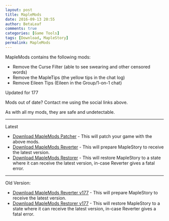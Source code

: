 ```yaml
---
layout: post
title: MapleMods
date: 2016-09-13 20:55
author: BetaLeaf
comments: true
categories: [Game Tools]
tags: [Download, MapleStory]
permalink: MapleMods
---
```


MapleMods contains the following mods:  
  
  - Remove the Curse Filter (able to see swearing and other censored words)  
  - Remove the MapleTips (the yellow tips in the chat log)  
  - Remove Eileen Tips (Eileen in the Group/1-on-1 chat)  
  
Updated for 177

Mods out of date? Contact me using the social links above.

As with all my mods, they are safe and undetectable.  

---  

Latest

  - [<i class="fa fa-download"></i> Download MapleMods Patcher](https://github.com/BetaLeaf/betaleaf.github.com/releases/download/3/MapleMods.Install.exe) - This will patch your game with the above mods.  
  - [<i class="fa fa-download"></i> Download MapleMods Reverter](https://github.com/BetaLeaf/betaleaf.github.com/releases/download/3/MapleMods.Revert.exe) - This will prepare MapleStory to receive the latest version.  
  - [<i class="fa fa-download"></i> Download MapleMods Restorer](https://github.com/BetaLeaf/betaleaf.github.com/releases/download/3/MapleMods.Restore.exe) - This will restore MapleStory to a state where it can receive the latest version, in-case Reverter gives a fatal error.  

---  

Old Version:

  - [<i class="fa fa-download"></i> Download MapleMods Reverter v177](https://github.com/BetaLeaf/betaleaf.github.com/releases/download/3/MapleMods.Revert.177.exe) - This will prepare MapleStory to receive the latest version. 
  - [<i class="fa fa-download"></i> Download MapleMods Restorer v177](https://github.com/BetaLeaf/betaleaf.github.com/releases/download/3/MapleMods.Restore.177.exe) - This will restore MapleStory to a state where it can receive the latest version, in-case Reverter gives a fatal error.  
